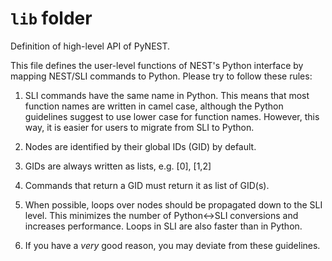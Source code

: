 # `lib` folder

Definition of high-level API of PyNEST.

This file defines the user-level functions of NEST's Python interface
by mapping NEST/SLI commands to Python. Please try to follow these
rules:

1. SLI commands have the same name in Python. This means that most
   function names are written in camel case, although the Python
   guidelines suggest to use lower case for function names. However,
   this way, it is easier for users to migrate from SLI to Python.
   
2. Nodes are identified by their global IDs (GID) by default.

3. GIDs are always written as lists, e.g. [0], [1,2]

4. Commands that return a GID must return it as list of GID(s).

5. When possible, loops over nodes should be propagated down to the
   SLI level.  This minimizes the number of Python<->SLI conversions
   and increases performance.  Loops in SLI are also faster than in
   Python. 
        
6. If you have a *very* good reason, you may deviate from these guidelines.
